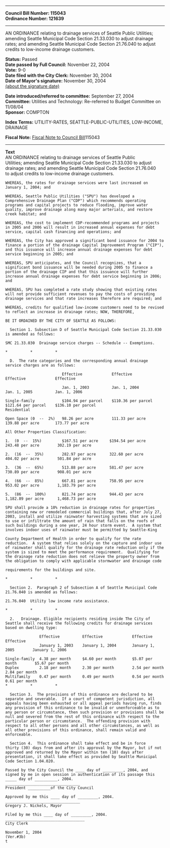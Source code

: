 * * * * *  
  
**Council Bill Number: [](#h0)[](#h2)115043**   
**Ordinance Number: 121639**  
  
* * * * *  
  
AN ORDINANCE relating to drainage services of Seattle Public Utilities; amending Seattle Municipal Code Section 21.33.030 to adjust drainage rates; and amending Seattle Municipal Code Section 21.76.040 to adjust credits to low-income drainage customers.  
  
**Status:** Passed   
**Date passed by Full Council:** November 22, 2004   
**Vote:** 9-0   
**Date filed with the City Clerk:** November 30, 2004   
**Date of Mayor's signature:** November 30, 2004   
[(about the signature date)](/~public/approvaldate.htm)   
  
  
**Date introduced/referred to committee:** September 27, 2004   
**Committee:** Utilities and Technology: Re-referred to Budget Committee on 11/08/04   
**Sponsor:** COMPTON   
  
**Index Terms:** UTILITY-RATES, SEATTLE-PUBLIC-UTILITIES, LOW-INCOME, DRAINAGE  
  
**Fiscal Note:** [Fiscal Note to Council Bill](http://clerk.seattle.gov/~public/fnote/115043.htm)[](#h1)[](#h3)115043  
  
* * * * *  
  
**Text**  
    AN ORDINANCE relating to drainage services of Seattle Public  
    Utilities; amending Seattle Municipal Code Section 21.33.030 to adjust  
    drainage rates; and amending Seattle Municipal Code Section 21.76.040  
    to adjust credits to low-income drainage customers.  
  
    WHEREAS, the rates for drainage services were last increased on  
    January 1, 2004; and  
  
    WHEREAS, Seattle Public Utilities ("SPU") has developed a  
    Comprehensive Drainage Plan ("CDP") which recommends operating  
    programs and capital projects to reduce flooding, improve water  
    quality, improve drainage along many major arterials, and restore  
    creek habitat; and  
  
    WHEREAS, the cost to implement CDP-recommended programs and projects  
    in 2005 and 2006 will result in increased annual expenses for debt  
    service, capital cash financing and operations; and  
  
    WHEREAS, the City has approved a significant bond issuance for 2004 to  
    finance a portion of the drainage Capital Improvement Program ("CIP"),  
    and this issuance will increase annual drainage expenses for debt  
    service beginning in 2005; and  
  
    WHEREAS, SPU anticipates, and the Council recognizes, that a  
    significant bond issuance will be needed during 2005 to finance a  
    portion of the drainage CIP and that this issuance will further  
    increase annual drainage expenses for debt service beginning in 2006;  
    and  
  
    WHEREAS, SPU has completed a rate study showing that existing rates  
    will not provide sufficient revenues to pay the costs of providing  
    drainage services and that rate increases therefore are required; and  
  
    WHEREAS, credits for qualified low-income customers need to be revised  
    to reflect an increase in drainage rates; NOW, THEREFORE,  
  
    BE IT ORDAINED BY THE CITY OF SEATTLE AS FOLLOWS:  
  
      Section 1. Subsection D of Seattle Municipal Code Section 21.33.030  
    is amended as follows:  
  
    SMC 21.33.030  Drainage service charges -- Schedule -- Exemptions.  
  
    *          *          *  
  
      D.  The rate categories and the corresponding annual drainage  
    service charges are as follows:  
  
                             Effective             Effective             Effective             Effective  
  
                             Jan. 1, 2003          Jan. 1, 2004          Jan. 1, 2005          Jan. 1, 2006  
  
    Single-family            $104.94 per parcel    $110.36 per parcel    $121.64 per parcel    $136.10 per parcel  
    Residential  
  
    Open Space (0  --  2%)   98.26 per acre        111.33 per acre       139.88 per acre       173.77 per acre  
  
    All Other Properties Classification:  
  
    1.  (0  --  15%)         $167.51 per acre     $194.54 per acre      243.48 per acre        302.19 per acre  
  
    2.  (16  --  35%)        282.97 per acre      322.60 per acre       404.02 per acre        501.84 per acre  
  
    3.  (36  --  65%)        513.88 per acre      581.47 per acre       730.89 per acre        908.01 per acre  
  
    4.  (66  --  85%)        667.81 per acre      758.95 per acre       953.02 per acre        1,183.79 per acre  
  
    5.  (86  --  100%)       821.74 per acre      944.43 per acre       1,182.89 per acre      1,468.73 per acre  
  
    SPU shall provide a 10% reduction in drainage rates for properties  
    containing new or remodeled commercial buildings that, after July 27,  
    2003, install and utilize rainwater harvesting systems that are sized  
    to use or infiltrate the amount of rain that falls on the roofs of  
    such buildings during a one year, 24 hour storm event.  A system that  
    involves indoor uses of rainwater must be permitted by Seattle-King  
  
    County Department of Health in order to qualify for the rate  
    reduction.  A system that relies solely on the capture and indoor use  
    of rainwater shall qualify for the drainage rate reduction only if the  
    system is sized to meet the performance requirement.  Qualifying for  
    the drainage rate reduction does not relieve the property owner from  
    the obligation to comply with applicable stormwater and drainage code  
  
    requirements for the buildings and site.  
  
    *          *          *  
  
      Section 2.  Paragraph 2 of Subsection A of Seattle Municipal Code  
    21.76.040 is amended as follows:  
  
    21.76.040  Utility low income rate assistance.  
  
    *          *          *  
  
      2.   Drainage. Eligible recipients residing inside The City of  
    Seattle shall receive the following credits for drainage services  
    based on dwelling type:  
  
                   Effective          Effective             Effective              Effective  
                   January 1, 2003    January 1, 2004       January 1, 2005        January 1, 2006  
  
    Single-family  4.38 per month     $4.60 per month       $5.07 per month        $5.67 per month  
    Duplex         2.18 per month     2.30 per month        2.54 per month         2.84 per month  
    Multifamily    0.47 per month     0.49 per month        0.54 per month         0.61 per month  
    *          *          *  
  
      Section 3.  The provisions of this ordinance are declared to be  
    separate and severable.  If a court of competent jurisdiction, all  
    appeals having been exhausted or all appeal periods having run, finds  
    any provision of this ordinance to be invalid or unenforceable as to  
    any person or circumstance, then such provision or provisions shall be  
    null and severed from the rest of this ordinance with respect to the  
    particular person or circumstance.  The offending provision with  
    respect to all other persons and all other circumstances, as well as  
    all other provisions of this ordinance, shall remain valid and  
    enforceable.  
  
      Section 4.  This ordinance shall take effect and be in force  
    thirty (30) days from and after its approval by the Mayor, but if not  
    approved and returned by the Mayor within ten (10) days after  
    presentation, it shall take effect as provided by Seattle Municipal  
    Code Section 1.04.020.  
  
    Passed by the City Council the ____ day of _________, 2004, and  
    signed by me in open session in authentication of its passage this  
    _____ day of __________, 2004.  
    _________________________________  
    President __________of the City Council  
  
    Approved by me this ____ day of _________, 2004.  
    _________________________________  
    Gregory J. Nickels, Mayor  
  
    Filed by me this ____ day of _________, 2004.  
    ___________________________________  
    City Clerk  
  
    November 1, 2004  
    (Ver.#3b)  
    t  
